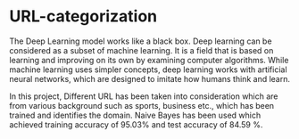 # URL-categorization
 
The Deep Learning model works like a black box. Deep learning can be considered as a subset of machine learning. It is a field that is based on learning and improving on its own by examining computer algorithms. While machine learning uses simpler concepts, deep learning works with artificial neural networks, which are designed to imitate how humans think and learn. 

In this project, Different URL has been taken into consideration which are from various background such as sports, business etc., which has been trained and identifies the domain. Naive Bayes has been used which achieved training accuracy of 95.03% and test  accuracy of 84.59 %.
